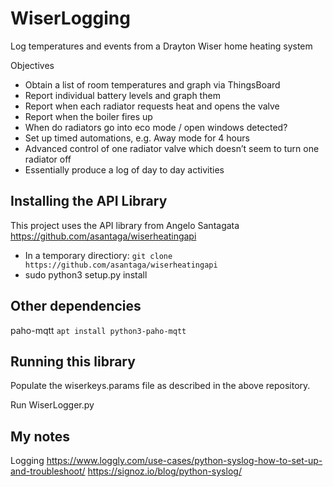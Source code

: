 # WiserLogging
Log temperatures and events from a Drayton Wiser home heating system

Objectives
  *  Obtain a list of room temperatures and graph via ThingsBoard
  *  Report individual battery levels and graph them
  *  Report when each radiator requests heat and opens the valve
  *  Report when the boiler fires up
  *  When do radiators go into eco mode / open windows detected?
  *  Set up timed automations, e.g. Away mode for 4 hours
  *  Advanced control of one radiator valve which doesn’t seem to turn one radiator off
  *  Essentially produce a log of day to day activities

## Installing the API Library 

This project uses the API library from Angelo Santagata https://github.com/asantaga/wiserheatingapi
* In a temporary directiory: `git clone https://github.com/asantaga/wiserheatingapi`
* sudo python3 setup.py install

## Other dependencies
paho-mqtt `apt install python3-paho-mqtt`

## Running this library

Populate the wiserkeys.params file as described in the above repository.

Run WiserLogger.py



## My notes
Logging
https://www.loggly.com/use-cases/python-syslog-how-to-set-up-and-troubleshoot/
https://signoz.io/blog/python-syslog/

